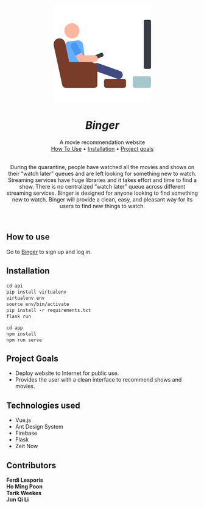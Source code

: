 <div align="center">
  <img src="app/src/assets/logo256.png" alt="Binger - a movie recommendation application">
  <h1 align="center"><i>Binger</i></h1>
  A movie recommendation website
</div>

<div align="center">
  <a href="#how-to-use">How To Use</a> •
  <a href="#installation">Installation</a> •
  <a href="#project-goals">Project goals</a>
</div>
<br>

<p align="center">
  During the quarantine, people have watched all the movies and shows on their “watch later” queues and are left looking for something new to watch. Streaming services have huge libraries and it takes effort and time to find a show. There is no centralized “watch later” queue across different streaming services. Binger is designed for anyone looking to find something new to watch. Binger will provide a clean, easy, and pleasant way for its users to find new things to watch.
</p>
<br>

## How to use

Go to [Binger](binger.vercel.app) to sign up and log in.

## Installation

```
cd api
pip install virtualenv
virtualenv env
source env/bin/activate
pip install -r requirements.txt
flask run
```

```
cd app
npm install
npm run serve
```

## Project Goals

- Deploy website to Internet for public use.
- Provides the user with a clean interface to recommend shows and movies.

## Technologies used

- Vue.js
- Ant Design System
- Firebase
- Flask
- Zeit Now

## Contributors

**Ferdi Lesporis**  
**Ho Ming Poon**  
**Tarik Weekes**  
**Jun Qi Li**  
